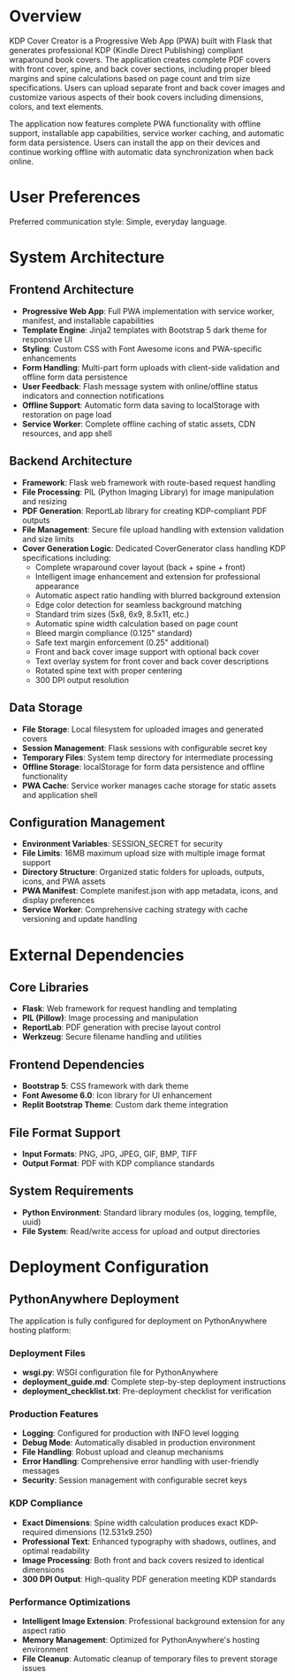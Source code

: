 # Overview

KDP Cover Creator is a Progressive Web App (PWA) built with Flask that generates professional KDP (Kindle Direct Publishing) compliant wraparound book covers. The application creates complete PDF covers with front cover, spine, and back cover sections, including proper bleed margins and spine calculations based on page count and trim size specifications. Users can upload separate front and back cover images and customize various aspects of their book covers including dimensions, colors, and text elements.

The application now features complete PWA functionality with offline support, installable app capabilities, service worker caching, and automatic form data persistence. Users can install the app on their devices and continue working offline with automatic data synchronization when back online.

# User Preferences

Preferred communication style: Simple, everyday language.

# System Architecture

## Frontend Architecture
- **Progressive Web App**: Full PWA implementation with service worker, manifest, and installable capabilities
- **Template Engine**: Jinja2 templates with Bootstrap 5 dark theme for responsive UI
- **Styling**: Custom CSS with Font Awesome icons and PWA-specific enhancements
- **Form Handling**: Multi-part form uploads with client-side validation and offline form data persistence
- **User Feedback**: Flash message system with online/offline status indicators and connection notifications
- **Offline Support**: Automatic form data saving to localStorage with restoration on page load
- **Service Worker**: Complete offline caching of static assets, CDN resources, and app shell

## Backend Architecture
- **Framework**: Flask web framework with route-based request handling
- **File Processing**: PIL (Python Imaging Library) for image manipulation and resizing
- **PDF Generation**: ReportLab library for creating KDP-compliant PDF outputs
- **File Management**: Secure file upload handling with extension validation and size limits
- **Cover Generation Logic**: Dedicated CoverGenerator class handling KDP specifications including:
  - Complete wraparound cover layout (back + spine + front)
  - Intelligent image enhancement and extension for professional appearance
  - Automatic aspect ratio handling with blurred background extension
  - Edge color detection for seamless background matching
  - Standard trim sizes (5x8, 6x9, 8.5x11, etc.)
  - Automatic spine width calculation based on page count
  - Bleed margin compliance (0.125" standard)
  - Safe text margin enforcement (0.25" additional)
  - Front and back cover image support with optional back cover
  - Text overlay system for front cover and back cover descriptions
  - Rotated spine text with proper centering
  - 300 DPI output resolution

## Data Storage
- **File Storage**: Local filesystem for uploaded images and generated covers
- **Session Management**: Flask sessions with configurable secret key
- **Temporary Files**: System temp directory for intermediate processing
- **Offline Storage**: localStorage for form data persistence and offline functionality
- **PWA Cache**: Service worker manages cache storage for static assets and application shell

## Configuration Management
- **Environment Variables**: SESSION_SECRET for security
- **File Limits**: 16MB maximum upload size with multiple image format support
- **Directory Structure**: Organized static folders for uploads, outputs, icons, and PWA assets
- **PWA Manifest**: Complete manifest.json with app metadata, icons, and display preferences
- **Service Worker**: Comprehensive caching strategy with cache versioning and update handling

# External Dependencies

## Core Libraries
- **Flask**: Web framework for request handling and templating
- **PIL (Pillow)**: Image processing and manipulation
- **ReportLab**: PDF generation with precise layout control
- **Werkzeug**: Secure filename handling and utilities

## Frontend Dependencies
- **Bootstrap 5**: CSS framework with dark theme
- **Font Awesome 6.0**: Icon library for UI enhancement
- **Replit Bootstrap Theme**: Custom dark theme integration

## File Format Support
- **Input Formats**: PNG, JPG, JPEG, GIF, BMP, TIFF
- **Output Format**: PDF with KDP compliance standards

## System Requirements
- **Python Environment**: Standard library modules (os, logging, tempfile, uuid)
- **File System**: Read/write access for upload and output directories

# Deployment Configuration

## PythonAnywhere Deployment
The application is fully configured for deployment on PythonAnywhere hosting platform:

### Deployment Files
- **wsgi.py**: WSGI configuration file for PythonAnywhere
- **deployment_guide.md**: Complete step-by-step deployment instructions
- **deployment_checklist.txt**: Pre-deployment checklist for verification

### Production Features
- **Logging**: Configured for production with INFO level logging
- **Debug Mode**: Automatically disabled in production environment
- **File Handling**: Robust upload and cleanup mechanisms
- **Error Handling**: Comprehensive error handling with user-friendly messages
- **Security**: Session management with configurable secret keys

### KDP Compliance
- **Exact Dimensions**: Spine width calculation produces exact KDP-required dimensions (12.531x9.250)
- **Professional Text**: Enhanced typography with shadows, outlines, and optimal readability
- **Image Processing**: Both front and back covers resized to identical dimensions
- **300 DPI Output**: High-quality PDF generation meeting KDP standards

### Performance Optimizations
- **Intelligent Image Extension**: Professional background extension for any aspect ratio
- **Memory Management**: Optimized for PythonAnywhere's hosting environment
- **File Cleanup**: Automatic cleanup of temporary files to prevent storage issues